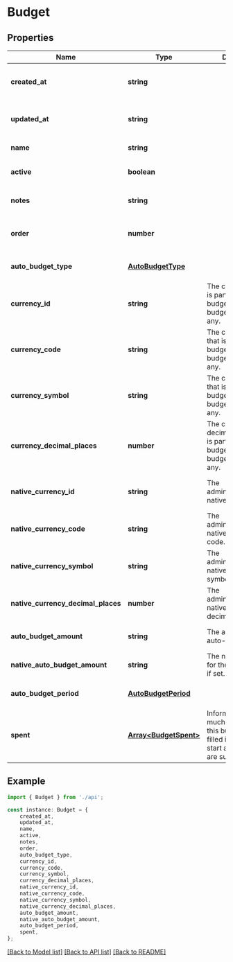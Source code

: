 # Budget


## Properties

Name | Type | Description | Notes
------------ | ------------- | ------------- | -------------
**created_at** | **string** |  | [optional] [readonly] [default to undefined]
**updated_at** | **string** |  | [optional] [readonly] [default to undefined]
**name** | **string** |  | [default to undefined]
**active** | **boolean** |  | [optional] [default to undefined]
**notes** | **string** |  | [optional] [default to undefined]
**order** | **number** |  | [optional] [readonly] [default to undefined]
**auto_budget_type** | [**AutoBudgetType**](AutoBudgetType.md) |  | [optional] [default to undefined]
**currency_id** | **string** | The currency ID that is part of the budget\&#39;s auto-budget settings, if any. | [optional] [default to undefined]
**currency_code** | **string** | The currency code that is part of the budget\&#39;s auto-budget settings, if any. | [optional] [default to undefined]
**currency_symbol** | **string** | The currency symbol that is part of the budget\&#39;s auto-budget settings, if any. | [optional] [readonly] [default to undefined]
**currency_decimal_places** | **number** | The currency decimal places that is part of the budget\&#39;s auto-budget settings, if any. | [optional] [readonly] [default to undefined]
**native_currency_id** | **string** | The administration\&#39;s native currency ID. | [optional] [readonly] [default to undefined]
**native_currency_code** | **string** | The administration\&#39;s native currency code. | [optional] [readonly] [default to undefined]
**native_currency_symbol** | **string** | The administration\&#39;s native currency symbol. | [optional] [readonly] [default to undefined]
**native_currency_decimal_places** | **number** | The administration\&#39;s native currency decimal places. | [optional] [readonly] [default to undefined]
**auto_budget_amount** | **string** | The amount for the auto-budget, if set. | [optional] [default to undefined]
**native_auto_budget_amount** | **string** | The native amount for the auto-budget, if set. | [optional] [default to undefined]
**auto_budget_period** | [**AutoBudgetPeriod**](AutoBudgetPeriod.md) |  | [optional] [default to undefined]
**spent** | [**Array&lt;BudgetSpent&gt;**](BudgetSpent.md) | Information on how much was spent in this budget. Is only filled in when the start and end date are submitted. | [optional] [readonly] [default to undefined]

## Example

```typescript
import { Budget } from './api';

const instance: Budget = {
    created_at,
    updated_at,
    name,
    active,
    notes,
    order,
    auto_budget_type,
    currency_id,
    currency_code,
    currency_symbol,
    currency_decimal_places,
    native_currency_id,
    native_currency_code,
    native_currency_symbol,
    native_currency_decimal_places,
    auto_budget_amount,
    native_auto_budget_amount,
    auto_budget_period,
    spent,
};
```

[[Back to Model list]](../README.md#documentation-for-models) [[Back to API list]](../README.md#documentation-for-api-endpoints) [[Back to README]](../README.md)
